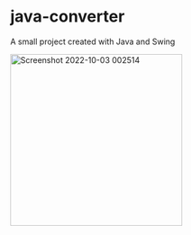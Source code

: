 # java-converter
A small project created with Java and Swing 


<img width="305" alt="Screenshot 2022-10-03 002514" src="https://user-images.githubusercontent.com/42296109/193477518-ff4cd1b0-e8e2-4cf8-bd68-a202c992eac7.png">
